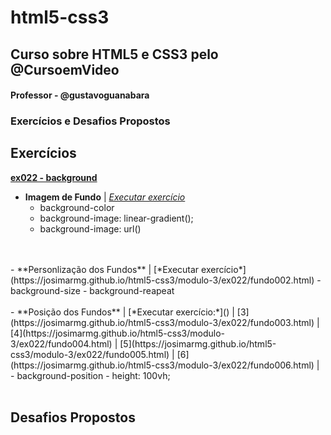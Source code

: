 # html5-css3
 ## Curso sobre HTML5 e CSS3 pelo @CursoemVideo

#### Professor - @gustavoguanabara

### Exercícios e Desafios Propostos
## Exercícios

**[ex022 - background](https://github.com/Josimarmg/html5-css3/tree/main/modulo-3/ex022)**
- **Imagem de Fundo** | [*Executar exercício*](https://josimarmg.github.io/html5-css3/modulo-3/ex022/fundo001.html)
  - background-color
  - background-image: linear-gradient();
  - background-image: url()
<br>
<br>
- **Personlização dos Fundos** | [*Executar exercício*](https://josimarmg.github.io/html5-css3/modulo-3/ex022/fundo002.html)
  - background-size
  - background-reapeat
  <br>
  <br>
- **Posição dos Fundos** | [*Executar exercício:*]()
| [3](https://josimarmg.github.io/html5-css3/modulo-3/ex022/fundo003.html) | [4](https://josimarmg.github.io/html5-css3/modulo-3/ex022/fundo004.html) | [5](https://josimarmg.github.io/html5-css3/modulo-3/ex022/fundo005.html) | [6](https://josimarmg.github.io/html5-css3/modulo-3/ex022/fundo006.html) |
  - background-position
  - height: 100vh;
<br>
<br>

## Desafios Propostos